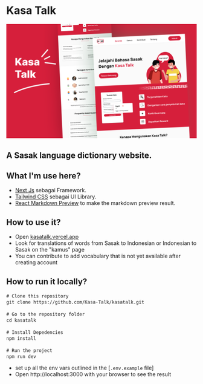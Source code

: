 # Kasa Talk

![Kasa Talk](https://raw.githubusercontent.com/Kasa-Talk/.github/main/profile/Kasa%20Landing%20Pages.png)

A Sasak language dictionary website.
---

## What I'm use here?

- [Next Js](https://nextjs.org/) sebagai Framework.
- [Tailwind CSS](https://tailwindcss.com/) sebagai UI Library.
- [React Markdown Preview](https://github.com/uiwjs/react-markdown-preview) to make the markdown preview result.

## How to use it?

- Open [kasatalk.vercel.app](https://kasatalk.vercel.app/)
- Look for translations of words from Sasak to Indonesian or Indonesian to Sasak on the "kamus" page
- You can contribute to add vocabulary that is not yet available after creating account


## How to run it locally?
```
# Clone this repository
git clone https://github.com/Kasa-Talk/kasatalk.git

# Go to the repository folder
cd kasatalk

# Install Depedencies
npm install

# Run the project
npm run dev
```

* set up all the env vars outlined in the [`.env.example` file]
* Open http://localhost:3000 with your browser to see the result
